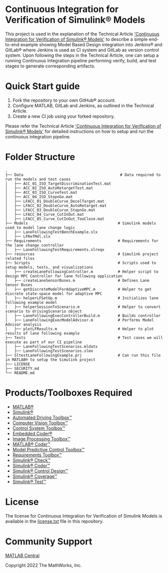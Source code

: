 <h1>Continuous Integration for Verification of Simulink® Models</h1>

This project is used in the explanation of the Technical Article ['Continuous Integration for Verification of Simulink® Models'](https://www.mathworks.com/company/newsletters/articles/continuous-integration-for-verification-of-simulink-models.html) to describe a simple end-to-end example showing Model Based Design integration into Jenkins® and GitLab® where Jenkins is used as CI system and GitLab as version control system. Upon following the steps in the Technical Article, one can setup a running Continuous Integration pipeline performing verify, build, and test stages to generate corresponding artifacts.



Quick Start guide
==================
1. Fork the repository to your own GitHub® account.
2. Configure MATLAB, GitLab and Jenkins, as outlined in the Technical Article.
3. Create a new CI job using your forked repository.

Please refer the Technical Article ['Continuous Integration for Verification of Simulink® Models'](https://www.mathworks.com/company/newsletters/articles/continuous-integration-for-verification-of-simulink-models.html) for detailed instructions on how to setup and run the continuous integration pipeline.



Folder Structure
================


    .
    ├── Data                                           # Data required to run the models and test cases
    │   ├── ACC_01_ISO_TargetDiscriminationTest.mat
    │   ├── ACC_02_ISO_AutoRetargetTest.mat
    │   ├── ACC_03_ISO_CurveTest.mat
    │   ├── ACC_04_ISO_StopnGo.mat
    │   ├── LFACC_01_DoubleCurve_DecelTarget.mat
    │   ├── LFACC_02_DoubleCurve_AutoRetarget.mat
    │   ├── LFACC_03_DoubleCurve_StopnGo.mat
    │   ├── LFACC_04_Curve_CutInOut.mat
    │   ├── LFACC_05_Curve_CutInOut_TooClose.mat
    ├── Models                                        # Simulink models used to model lane change logic
    │   ├── LaneFollowingTestBenchExample.slx
    │   ├── LFRefMdl.slx
    ├── Requirements                                  # Requirements for the lane change controller
    │   ├── LaneFollowingTestRequirements.slreqx
    ├── resources                                     # Simulink project related files
    ├── Scripts                                       # Scripts used to setup models, tests, and visualizations
    │   ├── createLaneFollowingController.m           # Helper script to design MPC Controller for lane following application
    │   ├── createLaneSensorBuses.m                   # Defines Lane Sensor Buses
    │   ├── getDiscreteModelForAdaptiveMPC.m          # Helper to get discrete state-space model for adaptive MPC
    │   ├── helperLFSetUp.m                           # Initializes lane following example model
    │   ├── helperSessionToScenario.m                 # Helper to convert scenario to drivingScenario object
    │   ├── LaneFollowingExecControllerBuild.m        # Builds controller
    │   ├── LaneFollowingExecModelAdvisor.m           # Performs Model Advisor analysis
    │   ├── plotLFResults.m                           # Helper to plot results of lane following example
    ├── Tests                                         # Test cases we will execute as part of our CI pipeline
    │   ├── LaneFollowingTestScenarios.mldatx         
    │   ├── LaneFollowingTestScenarios.slmx           
    ├── SltestLaneFollowingExample.prj                # Can run this file in MATLAB® to setup the Simulink project
    ├── LICENSE
    ├── SECURITY.md
    └── README.md



Products/Toolboxes Required
===========================
- [MATLAB®](https://www.mathworks.com/products/matlab.html)
- [Simulink®](https://www.mathworks.com/products/simulink.html)
- [Automated Driving Toolbox™](https://www.mathworks.com/products/automated-driving.html)
- [Computer Vision Toolbox™](https://www.mathworks.com/products/computer-vision.html)
- [Control System Toolbox™](https://www.mathworks.com/products/control.html)
- [Embedded Coder®](https://www.mathworks.com/products/embedded-coder.html)
- [Image Processing Toolbox™](https://www.mathworks.com/products/image.html)
- [MATLAB® Coder™](https://www.mathworks.com/products/matlab-coder.html)
- [Model Predictive Control Toolbox™](https://www.mathworks.com/products/model-predictive-control.html)
- [Requirements Toolbox™](https://www.mathworks.com/products/requirements-toolbox.html)
- [Simulink® Check™](https://www.mathworks.com/products/simulink-check.html)
- [Simulink® Coder™](https://www.mathworks.com/products/simulink-coder.html)
- [Simulink® Control Design™](https://www.mathworks.com/products/simcontrol.html)
- [Simulink® Coverage™](https://www.mathworks.com/products/simulink-coverage.html)
- [Simulink® Test™](https://www.mathworks.com/products/simulink-test.html)



License
=======
The license for Continuous Integration for Verification of Simulink Models is available in the [license.txt](license.txt) file in this repository.



Community Support
=================
[MATLAB Central](https://www.mathworks.com/matlabcentral/)


Copyright 2022 The MathWorks, Inc.
